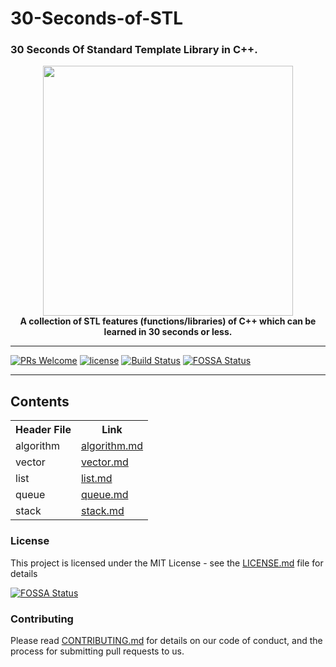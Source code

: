 # 30-Seconds-of-STL
### 30 Seconds Of Standard Template Library in C++.

<p align="center">
    <a href="https://github.com/Bhupesh-V/30-Seconds-Of-STL">
        <img src="https://github.com/Bhupesh-V/30-Seconds-Of-STL/blob/master/Logo/stl.png"  height="400" weight = "400"/>
    </a>
    <br>
    <strong>A collection of  STL features (functions/libraries) of C++  which can be learned in 30 seconds or less.</strong>
</p>
<hr>


[![PRs Welcome](https://img.shields.io/badge/PRs-welcome-brightgreen.svg?style=flat-square)](http://makeapullrequest.com)
[![license](https://img.shields.io/badge/license-MIT-orange.svg?style=flat-square)](https://github.com/Bhupesh-V/30-Seconds-Of-STL/blob/master/LICENSE)
[![Build Status](https://travis-ci.org/Bhupesh-V/30-Seconds-Of-STL.svg?branch=master)](https://travis-ci.org/Bhupesh-V/30-Seconds-Of-STL)
[![FOSSA Status](https://app.fossa.io/api/projects/git%2Bgithub.com%2FBhupesh-V%2F30-Seconds-Of-STL.svg?type=shield)](https://app.fossa.io/projects/git%2Bgithub.com%2FBhupesh-V%2F30-Seconds-Of-STL?ref=badge_shield)

<hr>

## Contents

<table style="width:100%">
  <tr>
    <th>Header File</th>
    <th>Link</th> 
  </tr>
  <tr>
    <td>algorithm</td>
      <td><a href="https://github.com/Bhupesh-V/30-Seconds-Of-STL/blob/master/algorithm.md">algorithm.md</a></td> 
  </tr>
  <tr>
    <td>vector</td>
      <td><a href="https://github.com/Bhupesh-V/30-Seconds-Of-STL/blob/master/vector.md">vector.md</a></td> 
  </tr>
  <tr>
    <td>list</td>
      <td><a href="https://github.com/Bhupesh-V/30-Seconds-Of-STL/blob/master/list.md">list.md</a></td> 
  </tr>
  <tr>
    <td>queue</td>
      <td><a href="https://github.com/Bhupesh-V/30-Seconds-Of-STL/blob/master/queue.md">queue.md</a></td> 
  </tr>
  <tr>
    <td>stack</td>
      <td><a href="https://github.com/Bhupesh-V/30-Seconds-Of-STL/blob/master/stack.md">stack.md</a></td> 
  </tr>
</table>




### License

This project is licensed under the MIT License - see the [LICENSE.md](LICENSE) file for details


[![FOSSA Status](https://app.fossa.io/api/projects/git%2Bgithub.com%2FBhupesh-V%2F30-Seconds-Of-STL.svg?type=large)](https://app.fossa.io/projects/git%2Bgithub.com%2FBhupesh-V%2F30-Seconds-Of-STL?ref=badge_large)

### Contributing

Please read [CONTRIBUTING.md](CONTRIBUTING.md) for details on our code of conduct, and the process for submitting pull requests to us.